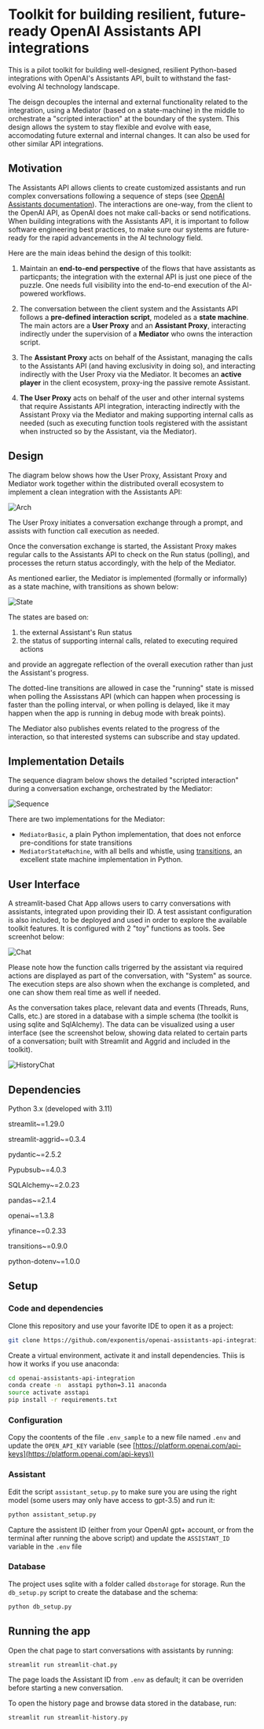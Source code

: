 # Toolkit for building resilient, future-ready OpenAI Assistants API integrations

This is a pilot toolkit for building well-designed, resilient Python-based integrations with OpenAI's Assistants API, built to withstand the fast-evolving AI technology landscape. 

The deisgn decouples the internal and external functionality related to the integration, using a Mediator (based on a state-machine) in the middle to orchestrate a "scripted interaction" at the boundary of the system. This design allows the system to stay flexible and evolve with ease, accomodating future external and internal changes. It can also be used for other similar API integrations.

## Motivation

The Assistants API allows clients to create customized assistants and run complex conversations following a 
sequence of steps (see [OpenAI Assistants documentation](https://platform.openai.com/assistants)). The interactions are one-way, from the client to the OpenAI API, as OpenAI does not make call-backs or send notifications. When building integrations with the Assistants API, it is important to follow software engineering best practices, to make sure our systems are future-ready for the rapid advancements in the AI technology field. 

Here are the main ideas behind the design of this toolkit:

1. Maintain an **end-to-end perspective** of the flows that have assistants as particpants; the integration with the external API is just one piece of the puzzle. One needs full visibility into the end-to-end execution of the AI-powered workflows.


2. The conversation between the client system and the Assistants API follows a **pre-defined interaction script**, modeled as a **state machine**. The main actors are a **User Proxy** and an **Assistant Proxy**, interacting indirectly under the supervision of a **Mediator** who owns the interaction script.


3. The **Assistant Proxy** acts on behalf of the Assistant, managing the calls to the Assistants API (and having exclusivity in doing so), and interacting indirectly with the User Proxy via the Mediator. It becomes an **active player** in the client ecosystem, proxy-ing the passive remote Assistant.


4. **The User Proxy** acts on behalf of the user and other internal systems that require Assistants API integration, interacting indirectly with the Assistant Proxy via the Mediator and making supporting internal calls as needed (such as executing function tools registered with the assistant when instructed so by the Assistant, via the Mediator).

## Design

The diagram below shows how the User Proxy, Assistant Proxy and Mediator work together within the distributed overall ecosystem to implement a clean integration with the Assistants API:

![Arch](diagrams/arch.svg)

The User Proxy initiates a conversation exchange through a prompt, and assists with function call execution as needed.

Once the conversation exchange is started, the Assistant Proxy makes regular calls to the Assistants API to check on the Run status (polling), and processes the return status accordingly, with the help of the Mediator. 

As mentioned earlier, the Mediator is implemented (formally or informally) as a state machine, with transitions as shown below:

![State](diagrams/state.svg)

The states are based on:

1. the external Assistant's Run status
2. the status of supporting internal calls, related to executing required actions

and provide an aggregate reflection of the overall execution rather than just the Assistant's progress.

The dotted-line transitions are allowed in case the "running" state is missed when polling the Assisstans API (which can happen when processing is faster than the polling interval, or when polling is delayed, like it may happen when the app is running in debug mode with break points).

The Mediator also publishes events related to the progress of the interaction, so that interested systems can subscribe and stay updated.

## Implementation Details

The sequence diagram below shows the detailed "scripted interaction" during a conversation exchange, orchestrated by the Mediator:

![Sequence](diagrams/seq.svg)

 There are two implementations for the Mediator:

- `MediatorBasic`, a plain Python implementation, that does not enforce pre-conditions for state transitions
- `MediatorStateMachine`, with all bells and whistle, using [transitions](https://github.com/pytransitions/transitions), an excellent state machine implementation in Python.

## User Interface

A streamlit-based Chat App allows users to carry conversations with assistants, integrated upon providing their ID. A test assistant configuration is also included, to be deployed and used in order to explore the available toolkit features. It is configured with 2 "toy" functions as tools. See screenhot below:

![Chat](screenshots/chat.png)

Please note how the function calls trigerred by the assistant via required actions are displayed as part of the conversation, with "System" as source. The execution steps are also shown when the exchange is completed, and one can show them real time as well if needed.

As the conversation takes place, relevant data and events (Threads, Runs, Calls, etc.) are stored in a database with a simple schema (the toolkit is using sqlite and SqlAlchemy). The data can be visualized using a user interface (see the screenshot below, showing data related to certain parts of a conversation; built with Streamlit and Aggrid and included in the toolkit).

![HistoryChat](screenshots/hist.png)

## Dependencies

Python 3.x (developed with 3.11)

streamlit~=1.29.0

streamlit-aggrid~=0.3.4

pydantic~=2.5.2

Pypubsub~=4.0.3

SQLAlchemy~=2.0.23

pandas~=2.1.4

openai~=1.3.8

yfinance~=0.2.33

transitions~=0.9.0

python-dotenv~=1.0.0

## Setup

### Code and dependencies

Clone this repository and use your favorite IDE to open it as a project:

```bash
git clone https://github.com/exponentis/openai-assistants-api-integration.git
```

Create a virtual environment, activate it and install dependencies. Thiis is how it works if you use anaconda:

```bash
cd openai-assistants-api-integration
conda create -n  asstapi python=3.11 anaconda
source activate asstapi 
pip install -r requirements.txt
```

### Configuration

Copy the coontents of the file `.env_sample` to a new file named `.env` and update the `OPEN_API_KEY` variable (see 
[https://platform.openai.com/api-keys](https://platform.openai.com/api-keys))

### Assistant

Edit the script `assistant_setup.py` to make sure you are using the right model (some users may only have access to gpt-3.5) and run it:

```python
python assistant_setup.py
```
Capture the assistent ID (either from your OpenAI gpt+ account, or from the terminal after running the above script) and 
update the `ASSISTANT_ID` variable in the `.env` file

### Database

The project uses sqlite with a folder called `dbstorage` for storage. Run the `db_setup.py` script to create the database 
and the schema:

```python
python db_setup.py
```

## Running the app

Open the chat page to start conversations with assistants by running:

```python
streamlit run streamlit-chat.py
```

The page loads the Assistant ID from `.env` as default; it can be overriden before starting a new 
conversation.

To open the history page and browse data stored in the database, run:

```python
streamlit run streamlit-history.py
```




